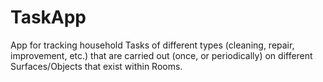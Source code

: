# TaskApp

App for tracking household Tasks of different types (cleaning, repair, improvement, etc.) that are carried out (once, or periodically) on different Surfaces/Objects that exist within Rooms.
